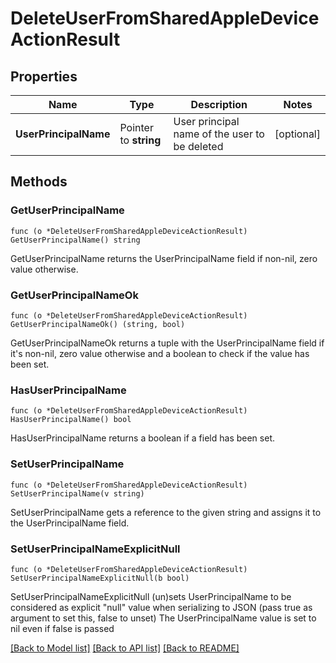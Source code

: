 # DeleteUserFromSharedAppleDeviceActionResult

## Properties

Name | Type | Description | Notes
------------ | ------------- | ------------- | -------------
**UserPrincipalName** | Pointer to **string** | User principal name of the user to be deleted | [optional] 

## Methods

### GetUserPrincipalName

`func (o *DeleteUserFromSharedAppleDeviceActionResult) GetUserPrincipalName() string`

GetUserPrincipalName returns the UserPrincipalName field if non-nil, zero value otherwise.

### GetUserPrincipalNameOk

`func (o *DeleteUserFromSharedAppleDeviceActionResult) GetUserPrincipalNameOk() (string, bool)`

GetUserPrincipalNameOk returns a tuple with the UserPrincipalName field if it's non-nil, zero value otherwise
and a boolean to check if the value has been set.

### HasUserPrincipalName

`func (o *DeleteUserFromSharedAppleDeviceActionResult) HasUserPrincipalName() bool`

HasUserPrincipalName returns a boolean if a field has been set.

### SetUserPrincipalName

`func (o *DeleteUserFromSharedAppleDeviceActionResult) SetUserPrincipalName(v string)`

SetUserPrincipalName gets a reference to the given string and assigns it to the UserPrincipalName field.

### SetUserPrincipalNameExplicitNull

`func (o *DeleteUserFromSharedAppleDeviceActionResult) SetUserPrincipalNameExplicitNull(b bool)`

SetUserPrincipalNameExplicitNull (un)sets UserPrincipalName to be considered as explicit "null" value
when serializing to JSON (pass true as argument to set this, false to unset)
The UserPrincipalName value is set to nil even if false is passed

[[Back to Model list]](../README.md#documentation-for-models) [[Back to API list]](../README.md#documentation-for-api-endpoints) [[Back to README]](../README.md)


